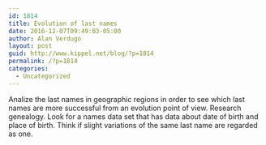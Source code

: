 ```yaml
---
id: 1814
title: Evolution of last names
date: 2016-12-07T09:49:03-05:00
author: Alan Verdugo
layout: post
guid: http://www.kippel.net/blog/?p=1814
permalink: /?p=1814
categories:
  - Uncategorized
---
```

Analize the last names in geographic regions in order to see which last names are more successful from an evolution point of view. Research genealogy. Look for a names data set that has data about date of birth and place of birth. Think if slight variations of the same last name are regarded as one.